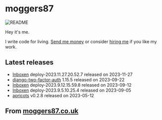 
# moggers87

![README](https://github.com/moggers87/moggers87/workflows/Update%20README/badge.svg)

Hey it's me.

I write code for living. [Send me money](https://ko-fi.com/moggers87) or
consider [hiring me](https://vlgi.space) if you like my work.

## Latest releases

- <a href="https://github.com/Inboxen/Inboxen">Inboxen</a> deploy-2023.11.27.20.52.7 released on 2023-11-27
- <a href="https://pypi.org/project/django-two-factor-auth/">django-two-factor-auth</a> 1.15.5 released on 2023-09-22
- <a href="https://github.com/Inboxen/Inboxen">Inboxen</a> deploy-2023.9.12.15.59.8 released on 2023-09-12
- <a href="https://github.com/Inboxen/Inboxen">Inboxen</a> deploy-2023.9.5.10.25.4 released on 2023-09-05
- <a href="https://github.com/moggers87/apricots">apricots</a> v0.2.8 released on 2023-05-12

## From [moggers87.co.uk](https://moggers87.co.uk)



